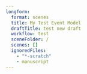 ```yaml
---
longform:
  format: scenes
  title: My Test Event Model
  draftTitle: test new draft
  workflow: test
  sceneFolder: /
  scenes: []
  ignoredFiles:
    - "*-scratch"
    - manuscript
---
```


